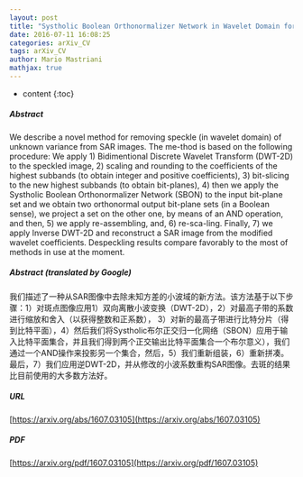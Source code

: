```yaml
---
layout: post
title: "Systholic Boolean Orthonormalizer Network in Wavelet Domain for SAR Image Despeckling"
date: 2016-07-11 16:08:25
categories: arXiv_CV
tags: arXiv_CV
author: Mario Mastriani
mathjax: true
---
```


* content
{:toc}

##### Abstract
We describe a novel method for removing speckle (in wavelet domain) of unknown variance from SAR images. The me-thod is based on the following procedure: We apply 1) Bidimentional Discrete Wavelet Transform (DWT-2D) to the speckled image, 2) scaling and rounding to the coefficients of the highest subbands (to obtain integer and positive coefficients), 3) bit-slicing to the new highest subbands (to obtain bit-planes), 4) then we apply the Systholic Boolean Orthonormalizer Network (SBON) to the input bit-plane set and we obtain two orthonormal output bit-plane sets (in a Boolean sense), we project a set on the other one, by means of an AND operation, and then, 5) we apply re-assembling, and, 6) re-sca-ling. Finally, 7) we apply Inverse DWT-2D and reconstruct a SAR image from the modified wavelet coefficients. Despeckling results compare favorably to the most of methods in use at the moment.

##### Abstract (translated by Google)
我们描述了一种从SAR图像中去除未知方差的小波域的新方法。该方法基于以下步骤：1）对斑点图像应用1）双向离散小波变换（DWT-2D），2）对最高子带的系数进行缩放和舍入（以获得整数和正系数）， 3）对新的最高子带进行比特分片（得到比特平面），4）然后我们将Systholic布尔正交归一化网络（SBON）应用于输入比特平面集合，并且我们得到两个正交输出比特平面集合一个布尔意义），我们通过一个AND操作来投影另一个集合，然后，5）我们重新组装，6）重新拼凑。最后，7）我们应用逆DWT-2D，并从修改的小波系数重构SAR图像。去斑的结果比目前使用的大多数方法好。

##### URL
[https://arxiv.org/abs/1607.03105](https://arxiv.org/abs/1607.03105)

##### PDF
[https://arxiv.org/pdf/1607.03105](https://arxiv.org/pdf/1607.03105)

